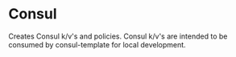 # Consul

Creates Consul k/v's and policies. Consul k/v's are intended to be consumed by consul-template for local development.

